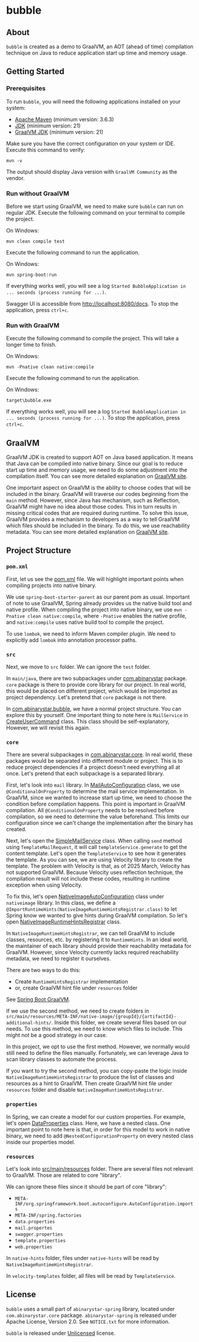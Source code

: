 # bubble

## About

`bubble` is created as a demo to GraalVM, an AOT (ahead of time) compilation technique on Java to reduce application
start up time and memory usage.

## Getting Started

### Prerequisites

To run `bubble`, you will need the following applications installed on your system:

- [Apache Maven](https://maven.apache.org/download.cgi) (minimum version: 3.6.3)
- [JDK](https://jdk.java.net/archive/) (minimum version: 21)
- [GraalVM JDK](https://github.com/graalvm/graalvm-ce-builds/releases/) (minimum version: 21)

Make sure you have the correct configuration on your system or IDE. Execute this command to verify:

```shell
mvn -v
```

The output should display Java version with `GraalVM Community` as the vendor.

### Run without GraalVM

Before we start using GraalVM, we need to make sure `bubble` can run on regular JDK. Execute the following command on
your terminal to compile the project.

On Windows:

```shell
mvn clean compile test
```

Execute the following command to run the application.

On Windows:

```shell
mvn spring-boot:run
```

If everything works well, you will see a log `Started BubbleApplication in ... seconds (process running for ...)`.

Swagger UI is accessible from [http://localhost:8080/docs](http://localhost:8080/docs). To stop the application, press
`ctrl+c`.

### Run with GraalVM

Execute the following command to compile the project. This will take a longer time to finish.

On Windows:

```shell
mvn -Pnative clean native:compile
```

Execute the following command to run the application.

On Windows:

```shell
target\bubble.exe
```

If everything works well, you will see a log `Started BubbleApplication in ... seconds (process running for ...)`. To
stop the application, press `ctrl+c`.

## GraalVM

GraalVM JDK is created to support AOT on Java based application. It means that Java can be compiled into native binary.
Since our goal is to reduce start up time and memory usage, we need to do some adjustment into the compilation itself.
You can see more detailed explanation on [GraalVM site](https://www.graalvm.org/latest/reference-manual/native-image/).

One important aspect on GraalVM is the ability to choose codes that will be included in the binary. GraalVM will
traverse our codes beginning from the `main` method. However, since Java has mechanism, such as Reflection, GraalVM
might have no idea about those codes. This in turn results in missing critical codes that are required during runtime.
To solve this issue, GraalVM provides a mechanism to developers as a way to tell GraalVM which files should be included
in the binary. To do this, we use reachability metadata. You can see more detailed explanation
on [GraalVM site](https://www.graalvm.org/latest/reference-manual/native-image/metadata/).

## Project Structure

### `pom.xml`

First, let us see the [pom.xml](pom.xml) file. We will highlight important points when compiling projects into native
binary.

We use `spring-boot-starter-parent` as our parent pom as usual. Important of note to use GraalVM, Spring already
provides us the native build tool and native profile. When compiling the project into native binary, we use
`mvn -Pnative clean native:compile`, where `-Pnative` enables the native profile, and `native:compile` uses native build
tool to compile the project.

To use `lombok`, we need to inform Maven compiler plugin. We need to explicitly add `lombok` into annotation processor
paths.

### `src`

Next, we move to `src` folder. We can ignore the `test` folder.

In `main/java`, there are two subpackages under [com.abinarystar](src/main/java/com/abinarystar) package. `core` package
is there to provide core library for our project. In real world, this would be placed on different project, which would
be imported as project dependency. Let's pretend that `core` package is not there.

In [com.abinarystar.bubble](src/main/java/com/abinarystar/bubble), we have a normal project structure. You can explore
this by yourself. One important thing to note here is `MailService`
in [CreateUserCommand](src/main/java/com/abinarystar/bubble/command/user/CreateUserCommand.java) class. This class
should be self-explanatory, However, we will revisit this again.

### `core`

There are several subpackages in [com.abinarystar.core](src/main/java/com/abinarystar/core). In real world, these
packages would be separated into different module or project. This is to reduce project dependencies if a project
doesn't need everything all at once. Let's pretend that each subpackage is a separated library.

First, let's look into `mail` library.
In [MailAutoConfiguration](src/main/java/com/abinarystar/core/mail/MailAutoConfiguration.java) class, we use
`@ConditionalOnProperty` to determine the mail service implementation. In GraalVM, since we wanted to increase start up
time, we need to choose the condition before compilation happens. This point is important in GraalVM compilation. All
`@ConditionalOnProperty` needs to be resolved before compilation, so we need to determine the value beforehand. This
limits our configuration since we can't change the implementation after the binary has created.

Next, let's open the [SimpleMailService](src/main/java/com/abinarystar/core/mail/SimpleMailService.java) class. When
calling `send` method using `TemplateMailRequest`, it will call
`templateService.generate` to get the content template. Let's open the `TemplateService` to see how it generates the
template. As you can see, we are using Velocity library to create the template. The problem with Velocity is that, as of
2025 March, Velocity has not supported GraalVM. Because Velocity uses reflection technique, the compilation result will
not include these codes, resulting in runtime exception when using Velocity.

To fix this, let's
open [NativeImageAutoConfiguration](src/main/java/com/abinarystar/core/nativeimage/NativeImageAutoConfiguration.java)
class under `nativeimage` library. In this class, we define a
`@ImportRuntimeHints(NativeImageRuntimeHintsRegistrar.class)` to let Spring know we wanted to give hints during GraalVM
compilation. So let's
open [NativeImageRuntimeHintsRegistrar](src/main/java/com/abinarystar/core/nativeimage/NativeImageRuntimeHintsRegistrar.java)
class.

In `NativeImageRuntimeHintsRegistrar`, we can tell GraalVM to include classes, resources, etc. by registering it to
`RuntimeHints`. In an ideal world, the maintainer of each library should provide their reachability metadata for
GraalVM. However, since Velocity currently lacks required reachability metadata, we need to register it ourselves.

There are two ways to do this:

- Create `RuntimeHintsRegistrar` implementation
- or, create GraalVM hint file under `resources` folder

See [Spring Boot GraalVM](https://docs.spring.io/spring-boot/reference/packaging/native-image/advanced-topics.html#packaging.native-image.advanced.custom-hints).

If we use the second method, we need to create folders in
`src/main/resources/META-INF/native-image/{groupId}/{artifactId}-additional-hints/`. Inside this folder, we create
several files based on our needs. To use this method, we need to know which files to include. This might not be a good
strategy in our case.

In this project, we opt to use the first method. However, we normally would still need to define the files manually.
Fortunately, we can leverage Java to scan library classes to automate the process.

If you want to try the second method, you can copy-paste the logic inside `NativeImageRuntimeHintsRegistrar` to produce
the list of classes and resources as a hint to GraalVM. Then create GraalVM hint file under `resources` folder and
disable `NativeImageRuntimeHintsRegistrar`.

### `properties`

In Spring, we can create a model for our custom properties. For example, let's
open [DataProperties](src/main/java/com/abinarystar/core/data/DataProperties.java) class. Here, we have a nested class.
One important point to note here is that, in order for this model to work in native binary, we need to add
`@NestedConfigurationProperty` on every nested class inside our properties model.

### `resources`

Let's look into [src/main/resources](src/main/resources) folder. There are several files not relevant to GraalVM. Those
are related to core "library".

We can ignore these files since it should be part of core "library":

- `META-INF/org.springframework.boot.autoconfigure.AutoConfiguration.imports`
- `META-INF/spring.factories`
- `data.properties`
- `mail.propertes`
- `swagger.properties`
- `template.properties`
- `web.properties`

In `native-hints` folder, files under `native-hints` will be read by `NativeImageRuntimeHintsRegistrar`.

In `velocity-templates` folder, all files will be read by `TemplateService`.

## License

`bubble` uses a small part of `abinarystar-spring` library, located under `com.abinarystar.core` package.
`abinarystar-spring` is released under Apache License, Version 2.0. See `NOTICE.txt` for more information.

`bubble` is released under [Unlicensed](UNLICENSE.txt) license.
